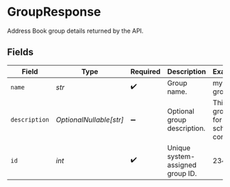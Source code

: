 # GroupResponse

Address Book group details returned by the API.


## Fields

| Field                               | Type                                | Required                            | Description                         | Example                             |
| ----------------------------------- | ----------------------------------- | ----------------------------------- | ----------------------------------- | ----------------------------------- |
| `name`                              | *str*                               | :heavy_check_mark:                  | Group name.                         | my-group                            |
| `description`                       | *OptionalNullable[str]*             | :heavy_minus_sign:                  | Optional group description.         | This is a group for school contacts |
| `id`                                | *int*                               | :heavy_check_mark:                  | Unique system-assigned group ID.    | 234                                 |